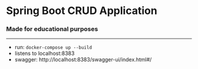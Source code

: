 # Spring Boot CRUD Application #
### Made for educational purposes ###
---
- run: `docker-compose up --build`
- listens to localhost:8383
- swagger: http://localhost:8383/swagger-ui/index.html#/